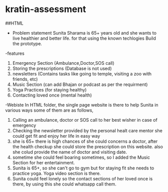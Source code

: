 # kratin-assessment

##HTML 
- Problem statement 
Sunita Sharama is 65+ years old and she wants to live healthier and better life.
for that using the known techlogies Build the prototype.

-features
1. Emergency Section (Ambulance,Doctor,SOS call)  
2. Storing the prescriptions (Database is not used)
3. newsletters (Contains tasks like going to temple, visiting a zoo with friends, etc)
4. Music Section (can add Bhajan or podcast as per the requirment)
5. Yoga Practices (for staying healthy)
6. Contacting loved once (mental health)

-Webiste
In HTML folder, the single page website is there to help Sunita in various ways
some of them are as follows,
1. Calling an ambulance, doctor or SOS call to her best wisher in case of emergency
2. Checking the newsletter provided by the personal healt care mentor she could get fit and enjoy her life in easy way
3. she is 65+  there is high chances of she could concerns a doctor, after the health checkup she could store the prescription on this website. also she colud provide the name of doctor and visiting date.
4. sometime she could feel boaring sometimes, so I added the Music Section for her entertainment.
5. Sunita is 65+, so she can't go to gym but for staying fit she needs to practice yoga. Yoga video section is there.
6. Sunita could feel lonely so the contact sections of her loved once is there, by using this she could whatsapp call them.

